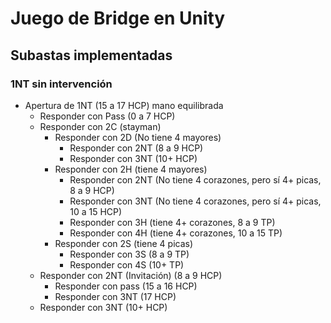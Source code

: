 # Juego de Bridge en Unity

## Subastas implementadas

### 1NT sin intervención

- Apertura de 1NT (15 a 17 HCP) mano equilibrada
    - Responder con Pass (0 a 7 HCP)
    - Responder con 2C (stayman)
        - Responder con 2D (No tiene 4 mayores)
            - Responder con 2NT (8 a 9 HCP)
            - Responder con 3NT (10+ HCP)
        - Responder con 2H (tiene 4 mayores)
            - Responder con 2NT (No tiene 4 corazones, pero sí 4+ picas, 8 a 9 HCP)
            - Responder con 3NT (No tiene 4 corazones, pero sí 4+ picas, 10 a 15 HCP)
            - Responder con 3H (tiene 4+ corazones, 8 a 9 TP)
            - Responder con 4H (tiene 4+ corazones, 10 a 15 TP)
        - Responder con 2S (tiene 4 picas)
            - Responder con 3S (8 a 9 TP)
            - Responder con 4S (10+ TP)
    - Responder con 2NT (Invitación) (8 a 9 HCP)
        - Responder con pass (15 a 16 HCP)
        - Responder con 3NT (17 HCP)
    - Responder con 3NT (10+ HCP)